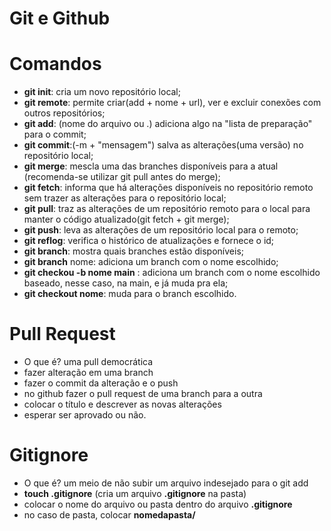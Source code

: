 # Git e Github

# Comandos 
 * **git init**: cria um novo repositório local;
 * **git remote**: permite criar(add + nome + url), ver e excluir conexões com outros repositórios;
 * **git add**: (nome do arquivo ou .) adiciona algo na "lista de preparação" para o commit;
 * **git commit**:(-m + "mensagem") salva as alterações(uma versão) no repositório local;
 * **git merge**: mescla uma das branches disponíveis para a atual (recomenda-se utilizar git pull antes do merge);
 * **git fetch**: informa que há alterações disponíveis no repositório remoto sem trazer as alterações para o repositório local;
 * **git pull**: traz as alterações de um repositório remoto para o local para manter o código atualizado(git fetch + git merge);
 * **git push**: leva as alterações de um repositório local para o remoto;
 * **git reflog**: verifica o histórico de atualizações e fornece o id;
 * **git branch**: mostra quais branches estão disponíveis;
 * **git branch** nome: adiciona um branch com o nome escolhido;
 * **git checkou -b nome main** : adiciona um branch com o nome escolhido baseado, nesse caso, na main, e já muda pra ela;
 * **git checkout nome**: muda para o branch escolhido.

# Pull Request
 * O que é? uma pull democrática 
 * fazer alteração em uma branch 
 * fazer o commit da alteração e o push 
 * no github fazer o pull request de uma branch para a outra 
 * colocar o título e descrever as novas alterações 
 * esperar ser aprovado ou não. 

# Gitignore
 * O que é? um meio de não subir um arquivo indesejado para o git add 
 * **touch .gitignore** (cria um arquivo  **.gitignore** na pasta) 
 * colocar o nome do arquivo ou pasta dentro do arquivo **.gitignore** 
 * no caso de pasta, colocar **nomedapasta/** 

 
